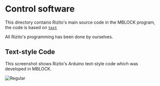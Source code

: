 Control software
====

This directory contains Rizito's main source code in the MBLOCK program, the code is based on [`text`](https://github.com/csvprobotica/RoSGhost/blob/main/src/RoSGhost.lms) 

All Rizito's programming has been done by ourselves.

## Text-style Code

This screenshot shows Rizito's Arduino text-style code which was developed in MBLOCK.

![Regular](https://github.com/csvprobotica/RoSGhost/blob/main/src/Pyhton_Code.png)


